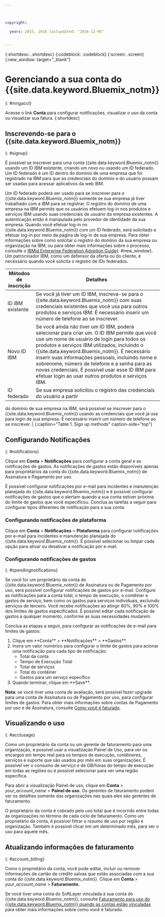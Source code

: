 ```yaml
---



copyright:

  years: 2015, 2016 lastupdated: "2016-12-05"  


---
```


{:shortdesc: .shortdesc}
{:codeblock: .codeblock}
{:screen: .screen}
{:new_window: target="_blank"}

# Gerenciando a sua conta do {{site.data.keyword.Bluemix_notm}}
{: #mngacct}

Acesse o link **Conta** para configurar notificações, visualizar o uso da conta ou visualizar sua fatura.
{:shortdesc}

## Inscrevendo-se para o {{site.data.keyword.Bluemix_notm}}
{: #signup}

É possível se inscrever para uma conta {{site.data.keyword.Bluemix_notm}} usando um ID IBM existente, criando um novo ou usando um ID federado. Um ID federado é um ID dentro do domínio de uma empresa que foi registrado na IBM para que as credenciais do domínio e do usuário possam ser usadas para acessar aplicativos da web IBM.  

Um ID federado poderá ser usado para se inscrever para o
{{site.data.keyword.Bluemix_notm}} somente se sua empresa já tiver trabalhado
com a IBM para se registrar.  O registro do domínio de uma empresa na IBM permite que
os usuários efetuem log-in nos produtos e serviços IBM usando suas credenciais de usuário
da empresa existentes. A autenticação então é manipulada pelo provedor de identidade da
sua empresa. Quando você efetuar log-in no {{site.data.keyword.Bluemix_notm}} com
um ID federado, será solicitado a efetuar log-in por meio da página de log-in de sua
empresa. Para obter informações sobre como solicitar o registro do domínio da sua empresa ou
organização na IBM, ou para obter mais informações sobre o processo, consulte o
[IBMid Enterprise Federation
Adoption Guide](https://ibm.box.com/v/IBMid-Federation-Guide){: #new_window}. Um patrocinador IBM, como um defensor da oferta
ou do cliente, é necessário quando você solicita o registro de IDs federados.

| Métodos de inscrição | Detalhes |    
|-----------------|---------|
|ID IBM existente | Se você já tiver um ID IBM, inscreva-se para o {{site.data.keyword.Bluemix_notm}} com suas credenciais existentes que você usa para outros produtos e serviços IBM. É necessário inserir um número de telefone ao se inscrever. |
|Novo ID IBM | Se você ainda não tiver um ID IBM, poderá selecionar para criar um. O ID IBM permite que você use um nome de usuário de login para todos os produtos e serviços IBM utilizados, incluindo o {{site.data.keyword.Bluemix_notm}}. É necessário inserir suas informações pessoais, incluindo nome e sobrenome, número de telefone e a senha para as novas credenciais. É possível usar esse ID IBM para efetuar login ao usar outros produtos e serviços IBM.  |
|ID federado | Se sua empresa solicitou o registro das credenciais do usuário a partir
do domínio de sua empresa na IBM, será possível se inscrever para o
{{site.data.keyword.Bluemix_notm}} usando as credenciais que você já usa para
login de sua empresa. É necessário inserir um número de telefone ao se inscrever. |
{:caption="Table 1. Sign up methods" caption-side="top"}

## Configurando Notificações
{: #notifications}

Clique em **Conta** &gt; **Notificações** para configurar a conta geral e as notificações de gastos. As notificações de
gastos estão disponíveis apenas para proprietários da conta do {{site.data.keyword.Bluemix_notm}} de Assinatura e Pagamento por uso.

É possível configurar notificações por e-mail para incidentes e manutenção planejada do {{site.data.keyword.Bluemix_notm}} e é possível configurar notificações de gastos que o alertam quando a
sua conta estiver próxima do limite de gastos que você especificou. Conclua as tarefas a seguir para configurar tipos diferentes de notificação para a sua conta.

### Configurando notificações de plataforma

Clique em **Conta** &gt; **Notificações** &gt; **Plataforma** para configurar notificações por e-mail para incidentes e manutenção planejada do {{site.data.keyword.Bluemix_notm}}. É possível selecionar ou limpar cada opção para
ativar ou desativar a notificação por e-mail.

### Configurando notificações de gastos
{: #spendingnotifications}

Se você for um proprietário da conta do {{site.data.keyword.Bluemix_notm}} de Assinatura ou de Pagamento por uso, será possível configurar notificações de gastos por e-mail. Configure as notificações para a conta
total, o tempo de execução, o contêiner e gastos de serviço, bem como os gastos para serviços individuais, excluindo serviços de terceiro. Você recebe notificações ao atingir 80%, 90% e 100% dos limites de
gastos especificados. É possível editar cada notificação de gastos a qualquer momento, conforme as suas necessidades mudarem.

Conclua as etapas a seguir, para configurar as notificações de e-mail para limites de gastos:

<ol>
<li>Clique em **Conta** &gt; **Notificações** &gt; **Gastos**.</li>
<li>Insira um valor numérico para configurar o limite de gastos para acionar uma notificação para cada tipo de notificação:<br />
<ul>
<li>Total da conta</li>
<li>Tempo de Execução Total</li>
<li>Total de serviços</li>
<li>Total do contêiner</li>
<li>Gastos para um serviço específico</li>
</ul>
</li>
<li>Quando terminar, clique em **Save**.</li>
</ol>

**Nota**: se você tiver uma conta de
avaliação, será possível fazer upgrade para uma conta de Assinatura ou de Pagamento por uso, para configurar limites de gastos. Para obter mais
informações sobre contas de Pagamento por uso e de Assinatura, consulte [Como você é faturado](/docs/pricing/index.html#pay-accounts).

## Visualizando o uso
{: #acctusage}

Como um proprietário da conta ou um gerente de faturamento para uma organização, é possível usar a visualização Painel de Uso, para ver os encargos em tempo real para os tempos de execução, contêineres,
serviços e suporte que são usados por mês em suas organizações. É possível ver o consumo de serviço e de GB/horas do tempo de execução em todas as regiões ou é possível selecionar para ver uma região
específica.

Para abrir a visualização Painel de uso, clique em **Conta** &gt; *your_account_name* &gt; **Painel de uso**. Os gerentes de faturamento podem ver os detalhes somente das organizações nas quais eles são gerentes de faturamento.

O proprietário da conta é cobrado pelo uso total que é incorrido entre todas as organizações no término de cada ciclo de faturamento. Como um proprietário da conta, é possível filtrar o resumo de uso
por região e organização. Também é possível clicar em um determinado mês, para ver o uso para aquele mês.

## Atualizando informações de faturamento
{: #account_billing}

Como o proprietário da conta, você pode editar, incluir ou remover informações de cartão de crédito salvas que estão associadas com a sua conta do {{site.data.keyword.Bluemix_notm}}. Clique em **Conta** &gt; *your_account_name* &gt; **Faturamento**.

Se você tiver uma conta do SoftLayer vinculada à sua conta do {{site.data.keyword.Bluemix_notm}}, consulte [Faturamento para uso do {{site.data.keyword.Bluemix_notm}} quando as contas estão vinculadas](/docs/admin/softlayerlink.html#bill_usage) para obter mais informações sobre como você é faturado.
